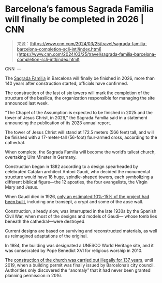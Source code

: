 <!--yml
category: 未分类
date: 2024-05-29 12:40:07
-->

# Barcelona’s famous Sagrada Familia will finally be completed in 2026 | CNN

> 来源：[https://www.cnn.com/2024/03/25/travel/sagrada-familia-barcelona-completion-scli-intl/index.html](https://www.cnn.com/2024/03/25/travel/sagrada-familia-barcelona-completion-scli-intl/index.html)

CNN  — 

The [Sagrada Fam](https://www.cnn.com/travel/article/sagrada-familia-penultimate-towers-completed-intl-scli/index.html)[ilia](https://www.cnn.com/travel/article/sagrada-familia-penultimate-towers-completed-intl-scli/index.html) in Barcelona will finally be finished in 2026, more than 140 years after construction started, officials have confirmed.

The construction of the last of six towers will mark the completion of the structure of the basilica, the organization responsible for managing the site announced last week.

“The Chapel of the Assumption is expected to be finished in 2025 and the tower of Jesus Christ, in 2026,” the Sagrada Familia said in a statement announcing the publication of its 2023 annual report.

The tower of Jesus Christ will stand at 172.5 meters (566 feet) tall, and will be finished with a 17-meter-tall (56-foot) four-armed cross, according to the cathedral.

When complete, the Sagrada Familia will become the world’s tallest church, overtaking Ulm Minster in Germany.

Construction began in 1882 according to a design spearheaded by celebrated Catalan architect Antoni Gaudí, who decided the monumental structure would have 18 huge, spindle-shaped towers, each symbolizing a different biblical figure—the 12 apostles, the four evangelists, the Virgin Mary and Jesus.

When Gaudí died in 1926, [only an estimated 10%-15% of the project had been built](https://www.cnn.com/style/article/sagrada-familia-history-robots-test-of-time/index.html), including one transept, a crypt and some of the apse wall.

Construction, already slow, was interrupted in the late 1930s by the Spanish Civil War, when most of the designs and models of Gaudí— whose tomb lies beneath the cathedral—were destroyed.

Current designs are based on surviving and reconstructed materials, as well as reimagined adaptations of the original.

In 1984, the building was designated a UNESCO World Heritage site, and it was consecrated by Pope Benedict XVI for religious worship in 2010.

The [construction of the church was carried out illegally for 137 years](https://www.cnn.com/travel/article/spain-sagrada-familia-permit-intl/index.html), until 2019, when a building permit was finally issued by Barcelona’s city council. Authorities only discovered the “anomaly” that it had never been granted planning permission in 2016.